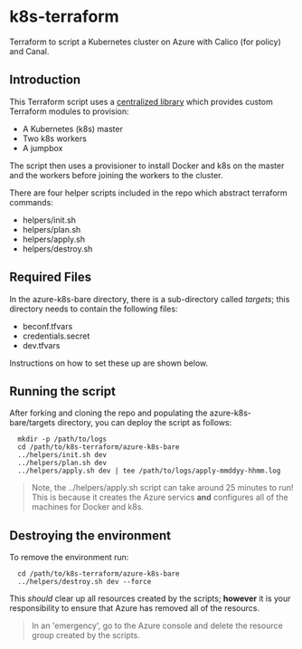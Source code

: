 # k8s-terraform
Terraform to script a Kubernetes cluster on Azure with Calico (for policy) and Canal.

## Introduction
This Terraform script uses a [centralized library](https://github.com/dsandersAzure/terraform-library) which provides custom Terraform modules to provision:

* A Kubernetes (k8s) master
* Two k8s workers
* A jumpbox

The script then uses a provisioner to install Docker and k8s on the master and the workers before joining the workers to the cluster.

There are four helper scripts included in the repo which abstract terraform commands:

* helpers/init.sh
* helpers/plan.sh
* helpers/apply.sh
* helpers/destroy.sh

## Required Files
In the azure-k8s-bare directory, there is a sub-directory called *targets*; this directory needs to contain the following files:

* beconf.tfvars
* credentials.secret
* dev.tfvars

Instructions on how to set these up are shown below.

## Running the script
After forking and cloning the repo and populating the azure-k8s-bare/targets directory, you can deploy the script as follows:

```
  mkdir -p /path/to/logs
  cd /path/to/k8s-terraform/azure-k8s-bare
  ../helpers/init.sh dev
  ../helpers/plan.sh dev
  ../helpers/apply.sh dev | tee /path/to/logs/apply-mmddyy-hhmm.log
```

> Note, the ../helpers/apply.sh script can take around 25 minutes to run! This is because it creates the Azure servics **and** configures all of the machines for Docker and k8s.

## Destroying the environment
To remove the environment run:

```
  cd /path/to/k8s-terraform/azure-k8s-bare
  ../helpers/destroy.sh dev --force
```

This *should* clear up all resources created by the scripts; **however** it is your responsibility to ensure that Azure has removed all of the resourcs.

> In an 'emergency', go to the Azure console and delete the resource group created by the scripts.
